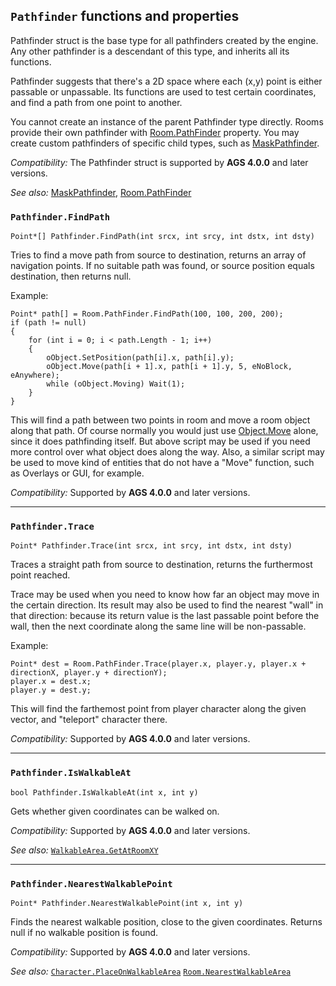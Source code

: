 ## `Pathfinder` functions and properties

Pathfinder struct is the base type for all pathfinders created by the engine. Any other pathfinder is a descendant of this type, and inherits all its functions.

Pathfinder suggests that there's a 2D space where each (x,y) point is either passable or unpassable. Its functions are used to test certain coordinates, and find a path from one point to another.

You cannot create an instance of the parent Pathfinder type directly. Rooms provide their own pathfinder with [Room.PathFinder](Room#roompathfinder) property. You may create custom pathfinders of specific child types, such as [MaskPathfinder](MaskPathfinder).

*Compatibility:* The Pathfinder struct is supported by **AGS 4.0.0** and later versions.

*See also:*
[MaskPathfinder](MaskPathfinder),
[Room.PathFinder](Room#roompathfinder)

### `Pathfinder.FindPath`

```ags
Point*[] Pathfinder.FindPath(int srcx, int srcy, int dstx, int dsty)
```

Tries to find a move path from source to destination, returns an array of navigation points. If no suitable path was found, or source position equals destination, then returns null.

Example:

```ags
Point* path[] = Room.PathFinder.FindPath(100, 100, 200, 200);
if (path != null)
{
    for (int i = 0; i < path.Length - 1; i++)
    {
        oObject.SetPosition(path[i].x, path[i].y);
        oObject.Move(path[i + 1].x, path[i + 1].y, 5, eNoBlock, eAnywhere);
        while (oObject.Moving) Wait(1);
    }
}
```

This will find a path between two points in room and move a room object along that path. Of course normally you would just use [Object.Move](Object#objectmove) alone, since it does pathfinding itself. But above script may be used if you need more control over what object does along the way. Also, a similar script may be used to move kind of entities that do not have a "Move" function, such as Overlays or GUI, for example.

*Compatibility:* Supported by **AGS 4.0.0** and later versions.

---

### `Pathfinder.Trace`

```ags
Point* Pathfinder.Trace(int srcx, int srcy, int dstx, int dsty)
```

Traces a straight path from source to destination, returns the furthermost point reached.

Trace may be used when you need to know how far an object may move in the certain direction. Its result may also be used to find the nearest "wall" in that direction: because its return value is the last passable point before the wall, then the next coordinate along the same line will be non-passable.

Example:

```ags
Point* dest = Room.PathFinder.Trace(player.x, player.y, player.x + directionX, player.y + directionY);
player.x = dest.x;
player.y = dest.y;
```

This will find the farthemost point from player character along the given vector, and "teleport" character there.

*Compatibility:* Supported by **AGS 4.0.0** and later versions.

---

### `Pathfinder.IsWalkableAt`

```ags
bool Pathfinder.IsWalkableAt(int x, int y)
```

Gets whether given coordinates can be walked on.

*Compatibility:* Supported by **AGS 4.0.0** and later versions.

*See also:*
[`WalkableArea.GetAtRoomXY`](WalkableArea#walkableareagetatroomxy)

---

### `Pathfinder.NearestWalkablePoint`

```ags
Point* Pathfinder.NearestWalkablePoint(int x, int y)
```

Finds the nearest walkable position, close to the given coordinates. Returns null if no walkable position is found.

*Compatibility:* Supported by **AGS 4.0.0** and later versions.

*See also:*
[`Character.PlaceOnWalkableArea`](Character#characterplaceonwalkablearea)
[`Room.NearestWalkableArea`](Room#roomnearestwalkablearea)

